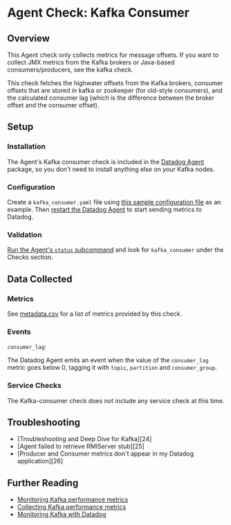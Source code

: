 # Agent Check: Kafka Consumer

## Overview

This Agent check only collects metrics for message offsets. If you want to collect JMX metrics from the Kafka brokers or Java-based consumers/producers, see the kafka check.

This check fetches the highwater offsets from the Kafka brokers, consumer offsets that are stored in kafka or zookeeper (for old-style consumers), and the calculated consumer lag (which is the difference between the broker offset and the consumer offset).

## Setup
### Installation

The Agent's Kafka consumer check is included in the [Datadog Agent][101] package, so you don't need to install anything else on your Kafka nodes.

### Configuration

Create a `kafka_consumer.yaml` file using [this sample configuration file][102] as an example. Then [restart the Datadog Agent][108] to start sending metrics to Datadog.

### Validation

[Run the Agent's `status` subcommand][103] and look for `kafka_consumer` under the Checks section.

## Data Collected
### Metrics
See [metadata.csv][104] for a list of metrics provided by this check.

### Events

`consumer_lag`:

The Datadog Agent emits an event when the value of the `consumer_lag` metric goes below 0, tagging it with `topic`,
`partition` and `consumer_group`.

### Service Checks
The Kafka-consumer check does not include any service check at this time.

## Troubleshooting

* [Troubleshooting and Deep Dive for Kafka][24]
* [Agent failed to retrieve RMIServer stub][25]
* [Producer and Consumer metrics don't appear in my Datadog application][26]

## Further Reading

* [Monitoring Kafka performance metrics][105]
* [Collecting Kafka performance metrics][106]
* [Monitoring Kafka with Datadog][107]


[101]: https://app.datadoghq.com/account/settings#agent
[102]: https://github.com/DataDog/integrations-core/blob/master/kafka_consumer/conf.yaml.example
[103]: https://docs.datadoghq.com/agent/faq/agent-commands/#agent-status-and-information
[104]: https://github.com/DataDog/integrations-core/blob/master/kafka_consumer/metadata.csv
[105]: https://www.datadoghq.com/blog/monitoring-kafka-performance-metrics/
[106]: https://www.datadoghq.com/blog/collecting-kafka-performance-metrics/
[107]: https://www.datadoghq.com/blog/monitor-kafka-with-datadog/
[108]: https://docs.datadoghq.com/agent/faq/agent-commands/#start-stop-restart-the-agent
